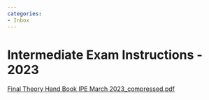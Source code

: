 ```yaml
---
categories:
- Inbox
---
```

# Intermediate Exam Instructions - 2023

[Final Theory Hand Book IPE March 2023\_compressed.pdf](../files/a9f13086-a221-412e-9489-36b2ff806ecd.pdf)